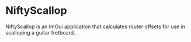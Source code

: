 # NiftyScallop

NiftyScallop is an ImGui application that calculates router offsets for use in scalloping a guitar fretboard.

